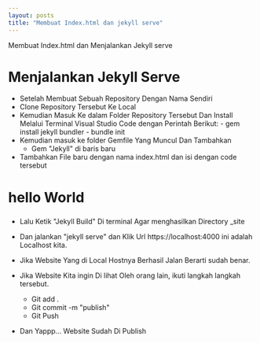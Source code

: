 ```yaml
---
layout: posts
title: "Membuat Index.html dan jekyll serve"
---
```


Membuat Index.html dan Menjalankan Jekyll serve

# Menjalankan Jekyll Serve

- Setelah Membuat Sebuah Repository Dengan Nama Sendiri
- Clone Repository Tersebut Ke Local
- Kemudian Masuk Ke dalam Folder Repository Tersebut Dan Install Melalui Terminal Visual Studio Code dengan Perintah Berikut: - gem install jekyll bundler - bundle init
- Kemudian masuk ke folder Gemfile Yang Muncul Dan Tambahkan
  - Gem "Jekyll" di baris baru
- Tambahkan File baru dengan nama index.html dan isi dengan code tersebut

### <DOCTYPE html>

### <html>

### <head>

### <meta charset="utf-8">

### <title>Home</title>

### </head>

### <body>

### <h1>hello World</h1>

### </body>

### </html>

- Lalu Ketik "Jekyll Build" Di terminal Agar menghasilkan Directory _site
- Dan jalankan "jekyll serve" dan Klik Url https://localhost:4000 ini adalah Localhost kita.
- Jika Website Yang di Local Hostnya Berhasil Jalan Berarti sudah benar.
- Jika Website Kita ingin Di lihat Oleh orang lain, ikuti langkah langkah tersebut.
    - Git add .
    - Git commit -m "publish"
    - Git Push

- Dan Yappp... Website Sudah Di Publish
